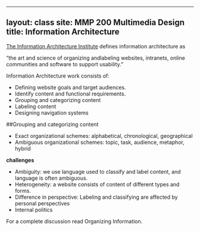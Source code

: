 ---
layout: class
site: MMP 200 Multimedia Design
title: Information Architecture
----

[The Information Architecture Institute](http://iainstitute.org/) defines information architecture as

“the art and science of organizing andlabeling websites, intranets, online communities and software to support usability.”

Information Architecture work consists of:

- Defining website goals and target audiences.
- Identify content and functional requirements.
- Grouping and categorizing content
- Labeling content
- Designing navigation systems


  
##Grouping and categorizing content

  - Exact organizational schemes: alphabetical, chronological, geographical
  - Ambiguous organizational schemes: topic, task, audience, metaphor, hybrid

**challenges**
- Ambiguity: we use language used to classify and label content, and language is often ambiguous.
- Heterogeneity: a website consists of content of different types and forms.
- Difference in perspective: Labeling and classifying are affected by personal perspectives
- Internal politics

For a complete discussion read Organizing Information.
